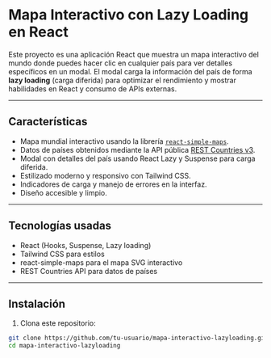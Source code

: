 # Mapa Interactivo con Lazy Loading en React

Este proyecto es una aplicación React que muestra un mapa interactivo del mundo donde puedes hacer clic en cualquier país para ver detalles específicos en un modal. El modal carga la información del país de forma **lazy loading** (carga diferida) para optimizar el rendimiento y mostrar habilidades en React y consumo de APIs externas.

---

## Características

- Mapa mundial interactivo usando la librería [`react-simple-maps`](https://www.react-simple-maps.io/).
- Datos de países obtenidos mediante la API pública [REST Countries v3](https://restcountries.com/).
- Modal con detalles del país usando React Lazy y Suspense para carga diferida.
- Estilizado moderno y responsivo con Tailwind CSS.
- Indicadores de carga y manejo de errores en la interfaz.
- Diseño accesible y limpio.

---

## Tecnologías usadas

- React (Hooks, Suspense, Lazy loading)
- Tailwind CSS para estilos
- react-simple-maps para el mapa SVG interactivo
- REST Countries API para datos de países

---

## Instalación

1. Clona este repositorio:

```bash
git clone https://github.com/tu-usuario/mapa-interactivo-lazyloading.git
cd mapa-interactivo-lazyloading
